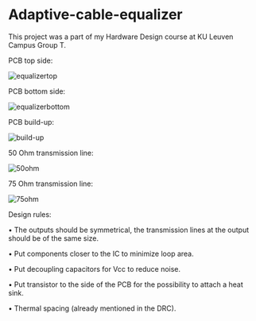 # Adaptive-cable-equalizer
This project was a part of my Hardware Design course at KU Leuven Campus Group T.

PCB top side:

![equalizertop](https://github.com/jnematli/Adaptive-cable-equalizer/assets/159630451/9f637634-131e-4b59-bf15-ef1ac5d7d46e)

PCB bottom side:

![equalizerbottom](https://github.com/jnematli/Adaptive-cable-equalizer/assets/159630451/cdf225ae-4bd3-4c93-81c2-00dac73a9153)

PCB build-up:

![build-up](https://github.com/jnematli/Adaptive-cable-equalizer/assets/159630451/ee0155b9-3ddb-42c2-bf79-70c1b82f9679)

50 Ohm transmission line:

![50ohm](https://github.com/jnematli/Adaptive-cable-equalizer/assets/159630451/c35ae1a7-92aa-4136-9f60-a51dc8747b9b)

75 Ohm transmission line:

![75ohm](https://github.com/jnematli/Adaptive-cable-equalizer/assets/159630451/0eb72c0f-7151-4ec8-a544-0889e5ec9637)

Design rules:

•	The outputs should be symmetrical, the transmission lines at the output should be of the same size.

•	Put components closer to the IC to minimize loop area.

•	Put decoupling capacitors for Vcc to reduce noise.

•	Put transistor to the side of the PCB for the possibility to attach a heat sink.

•	Thermal spacing (already mentioned in the DRC).
